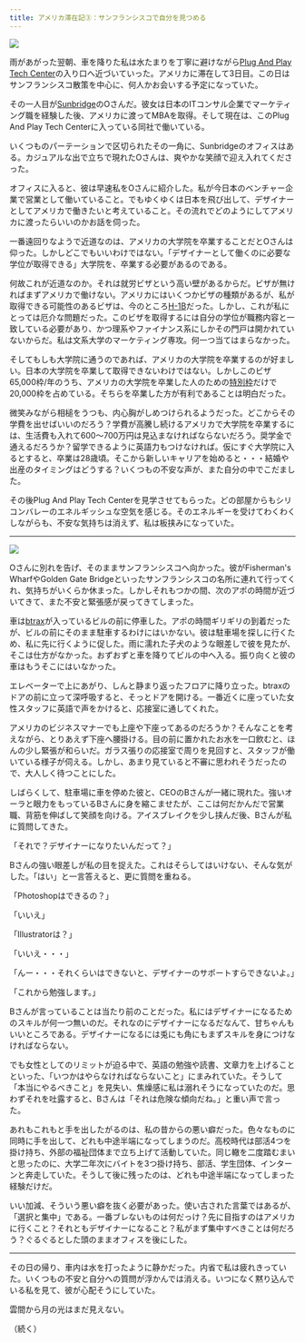 ```yaml
---
title: アメリカ滞在記③：サンフランシスコで自分を見つめる
---
```


![](http://dl.dropbox.com/u/31114442/images.ellekasai.com/Photo%20Feb%2011%2C%208%2049%2016%20PM.jpg)

雨があがった翌朝、車を降りた私は水たまりを丁寧に避けながら[Plug And Play Tech Center](http://www.plugandplaytechcenter.com/)の入り口へ近づいていった。アメリカに滞在して3日目。この日はサンフランシスコ散策を中心に、何人かお会いする予定になっていた。

その一人目が[Sunbridge](http://www.sunbridge.com/)のOさんだ。彼女は日本のITコンサル企業でマーケティング職を経験した後、アメリカに渡ってMBAを取得。そして現在は、このPlug And Play Tech Centerに入っている同社で働いている。

いくつものパーテーションで区切られたその一角に、Sunbridgeのオフィスはある。カジュアルな出で立ちで現れたOさんは、爽やかな笑顔で迎え入れてくださった。

オフィスに入ると、彼は早速私をOさんに紹介した。私が今日本のベンチャー企業で営業として働いていること。でもゆくゆくは日本を飛び出して、デザイナーとしてアメリカで働きたいと考えていること。その流れでどのようにしてアメリカに渡ったらいいのかお話を伺った。

一番遠回りなようで近道なのは、アメリカの大学院を卒業することだとOさんは仰った。しかしどこでもいいわけではない。「デザイナーとして働くのに必要な学位が取得できる」大学院を、卒業する必要があるのである。

何故これが近道なのか。それは就労ビザという高い壁があるからだ。ビザが無ければまずアメリカで働けない。アメリカにはいくつかビザの種類があるが、私が取得できる可能性のあるビザは、今のところ[H-1B](http://www.bengoshiusa.com/niv/h_visa.htm)だった。しかし、これが私にとっては厄介な問題だった。このビザを取得するには自分の学位が職務内容と一致している必要があり、かつ理系やファイナンス系にしかその門戸は開かれていないからだ。私は文系大学のマーケティング専攻。何一つ当てはまらなかった。

そしてもしも大学院に通うのであれば、アメリカの大学院を卒業するのが好ましい。日本の大学院を卒業して取得できないわけではない。しかしこのビザ65,000枠/年のうち、アメリカの大学院を卒業した人のための[特別枠](http://www.uscis.gov/portal/site/uscis/menuitem.5af9bb95919f35e66f614176543f6d1a/?vgnextoid=4b7cdd1d5fd37210VgnVCM100000082ca60aRCRD&amp;vgnextchannel=73566811264a3210VgnVCM100000b92ca60aRCRD)だけで20,000枠を占めている。そちらを卒業した方が有利であることは明白だった。

微笑みながら相槌をうつも、内心胸がしめつけられるようだった。どこからその学費を出せばいいのだろう？学費が高騰し続けるアメリカで大学院を卒業するには、生活費も入れて600～700万円は見込まなければならないだろう。奨学金で通えるだろうか？留学できるように英語力もつけなければ。仮にすぐ大学院に入るとすると、卒業は28歳頃。そこから新しいキャリアを始めると・・・結婚や出産のタイミングはどうする？いくつもの不安な声が、また自分の中でこだました。

その後Plug And Play Tech Centerを見学させてもらった。どの部屋からもシリコンバレーのエネルギッシュな空気を感じる。そのエネルギーを受けてわくわくしながらも、不安な気持ちは消えず、私は板挟みになっていた。

---

![](http://dl.dropbox.com/u/31114442/images.ellekasai.com/Photo%20Feb%2011%2C%208%2051%2031%20PM.jpg)

Oさんに別れを告げ、そのままサンフランシスコへ向かった。彼がFisherman's WharfやGolden Gate Bridgeといったサンフランシスコの名所に連れて行ってくれ、気持ちがいくらか休まった。しかしそれもつかの間、次のアポの時間が近づいてきて、また不安と緊張感が戻ってきてしまった。

車は[btrax](http://www.btrax.com/jp/home/)が入っているビルの前に停車した。アポの時間ギリギリの到着だったが、ビルの前にそのまま駐車するわけにはいかない。彼は駐車場を探しに行くため、私に先に行くように促した。雨に濡れた子犬のような眼差しで彼を見たが、そこは仕方がなかった。おずおずと車を降りてビルの中へ入る。振り向くと彼の車はもうそこにはいなかった。

エレベーターで上にあがり、しんと静まり返ったフロアに降り立った。btraxのドアの前に立って深呼吸すると、そっとドアを開ける。一番近くに座っていた女性スタッフに英語で声をかけると、応接室に通してくれた。

アメリカのビジネスマナーでも上座や下座ってあるのだろうか？そんなことを考えながら、とりあえず下座へ腰掛ける。目の前に置かれたお水を一口飲むと、ほんの少し緊張が和らいだ。ガラス張りの応接室で周りを見回すと、スタッフが働いている様子が伺える。しかし、あまり見ていると不審に思われそうだったので、大人しく待つことにした。

しばらくして、駐車場に車を停めた彼と、CEOのBさんが一緒に現れた。強いオーラと眼力をもっているBさんに身を縮こませたが、ここは何だかんだで営業職、背筋を伸ばして笑顔を向ける。アイスブレイクを少し挟んだ後、Bさんが私に質問してきた。

「それで？デザイナーになりたいんだって？」

Bさんの強い眼差しが私の目を捉えた。これはそらしてはいけない、そんな気がした。「はい」と一言答えると、更に質問を重ねる。

「Photoshopはできるの？」

「いいえ」

「Illustratorは？」

「いいえ・・・」

「んー・・・それくらいはできないと、デザイナーのサポートすらできないよ。」

「これから勉強します。」

Bさんが言っていることは当たり前のことだった。私にはデザイナーになるためのスキルが何一つ無いのだ。それなのにデザイナーになるだなんて、甘ちゃんもいいところである。デザイナーになるには兎にも角にもまずスキルを身につけなければならない。

でも女性としてのリミットが迫る中で、英語の勉強や読書、文章力を上げることといった、「いつかはやらなければならないこと」にまみれていた。そうして「本当にやるべきこと」を見失い、焦燥感に私は溺れそうになっていたのだ。思わずそれを吐露すると、Bさんは「それは危険な傾向だね。」と重い声で言った。

あれもこれもと手を出したがるのは、私の昔からの悪い癖だった。色々なものに同時に手を出して、どれも中途半端になってしまうのだ。高校時代は部活4つを掛け持ち、外部の福祉団体まで立ち上げて活動していた。同じ轍を二度踏むまいと思ったのに、大学二年次にバイトを3つ掛け持ち、部活、学生団体、インターンと奔走していた。そうして後に残ったのは、どれも中途半端になってしまった経験だけだ。

いい加減、そういう悪い癖を抜く必要があった。使い古された言葉ではあるが、「選択と集中」である。一番ブレないものは何だっけ？先に目指すのはアメリカに行くこと？それともデザイナーになること？私がまず集中すべきことは何だろう？ぐるぐるとした頭のままオフィスを後にした。

---

その日の帰り、車内は水を打ったように静かだった。内省で私は疲れきっていた。いくつもの不安と自分への質問が浮かんでは消える。いつになく黙り込んでいる私を見て、彼が心配そうにしていた。

雲間から月の光はまだ見えない。


（続く）
